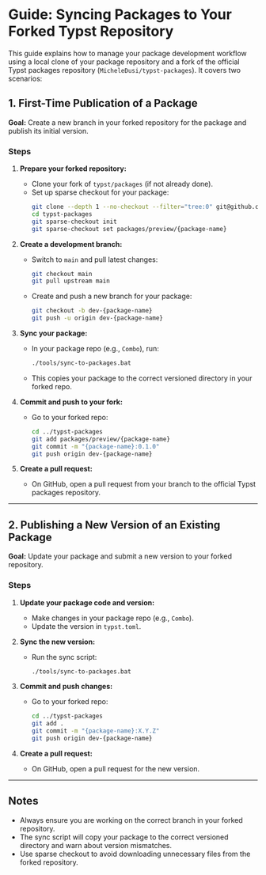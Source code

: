 # Guide: Syncing Packages to Your Forked Typst Repository

This guide explains how to manage your package development workflow using a local clone of your package repository and a fork of the official Typst packages repository (`MicheleDusi/typst-packages`). It covers two scenarios:

## 1. First-Time Publication of a Package

**Goal:** Create a new branch in your forked repository for the package and publish its initial version.

### Steps

1. **Prepare your forked repository:**
	- Clone your fork of `typst/packages` (if not already done).
	- Set up sparse checkout for your package:
		```sh
		git clone --depth 1 --no-checkout --filter="tree:0" git@github.com:typst/packages
		cd typst-packages
		git sparse-checkout init
		git sparse-checkout set packages/preview/{package-name}
		```

2. **Create a development branch:**
	- Switch to `main` and pull latest changes:
		```sh
		git checkout main
		git pull upstream main
		```
	- Create and push a new branch for your package:
		```sh
		git checkout -b dev-{package-name}
		git push -u origin dev-{package-name}
		```

3. **Sync your package:**
	- In your package repo (e.g., `Combo`), run:
		```sh
		./tools/sync-to-packages.bat
		```
	- This copies your package to the correct versioned directory in your forked repo.

4. **Commit and push to your fork:**
	- Go to your forked repo:
		```sh
		cd ../typst-packages
		git add packages/preview/{package-name}
		git commit -m "{package-name}:0.1.0"
		git push origin dev-{package-name}
		```

5. **Create a pull request:**
   	- On GitHub, open a pull request from your branch to the official Typst packages repository.

---

## 2. Publishing a New Version of an Existing Package

**Goal:** Update your package and submit a new version to your forked repository.

### Steps

1. **Update your package code and version:**
	- Make changes in your package repo (e.g., `Combo`).
	- Update the version in `typst.toml`.

2. **Sync the new version:**
	- Run the sync script:
		```sh
		./tools/sync-to-packages.bat
		```

3. **Commit and push changes:**
	- Go to your forked repo:
		```sh
		cd ../typst-packages
		git add .
		git commit -m "{package-name}:X.Y.Z"
		git push origin dev-{package-name}
		```

4. **Create a pull request:**
   	- On GitHub, open a pull request for the new version.

---

## Notes

- Always ensure you are working on the correct branch in your forked repository.
- The sync script will copy your package to the correct versioned directory and warn about version mismatches.
- Use sparse checkout to avoid downloading unnecessary files from the forked repository.
